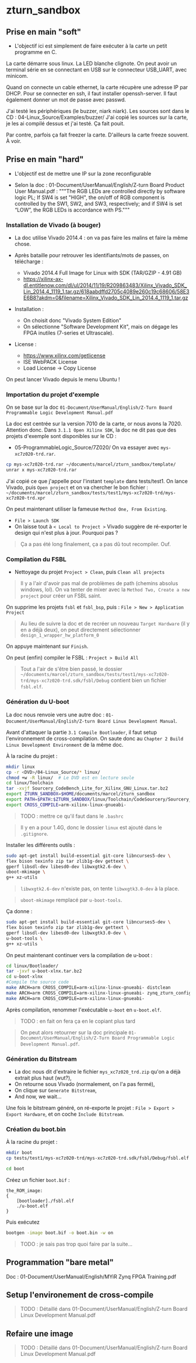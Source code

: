 # zturn_sandbox
## Prise en main "soft"
* L'objectif ici est simplement de faire exécuter à la carte un petit programme en C.

La carte démarre sous linux. La LED blanche clignote.
On peut avoir un terminal série en se connectant en USB sur le connecteur USB_UART, avec minicom.

Quand on connecte un cable ethernet, la carte récupère une adresse IP par DHCP. 
Pour se connecter en ssh, il faut installer openssh-server.
Il faut également donner un mot de passe avec passwd.

J'ai testé les périphériques (le buzzer, niark niark).
Les sources sont dans le CD : 04-Linux_Source/Examples/buzzer/
J'ai copié les sources sur la carte, je les ai compilé dessus et j'ai testé.
Ça fait pouit.

Par contre, parfois ça fait freezer la carte.
D'ailleurs la carte freeze souvent. À voir.

## Prise en main "hard"
* L'objectif est de mettre une IP sur la zone reconfigurable

* Selon la doc : 01-Document/UserManual/English/Z-turn Board Product User Manual.pdf : 
"""The RGB LEDs are controlled directly by software logic PL; If SW4 is set "HIGH",
the on/off of RGB component is controlled by the SW1, SW2, and SW3, respectively;
and if SW4 is set “LOW”, the RGB LEDs is accordance with PS."""

### Installation de Vivado (à bouger)
* La doc utilise Vivado 2014.4 : on va pas faire les malins et faire la même chose.
* Après bataille pour retrouver les identifiants/mots de passes, on télécharge :
	* Vivado 2014.4 Full Image for Linux with SDK (TAR/GZIP - 4.91 GB) 
	* https://xilinx-ax-dl.entitlenow.com/dl/ul/2014/11/19/R209863483/Xilinx_Vivado_SDK_Lin_2014.4_1119_1.tar.gz/618aabdffd2705c4089e260c19c68606/58E3E6B8?akdm=0&filename=Xilinx_Vivado_SDK_Lin_2014.4_1119_1.tar.gz

* Installation :
	* On choisit donc "Vivado System Edition"
	* On sélectionne "Software Development Kit", mais on dégage les FPGA inutiles (7-series et Ultrascale).

* License :
	* https://www.xilinx.com/getlicense
	* ISE WebPACK License
	* Load License -> Copy License

On peut lancer Vivado depuis le menu Ubuntu !

### Importation du projet d'exemple
On se base sur la doc 
`01-Document/UserManual/English/Z-Turn Board Programmable Logic Development Manual.pdf`

La doc est centrée sur la version 7010 de la carte, or nous avons la 7020. Attention donc.
Dans `3.1.1 Open Xilinx SDK`, la doc ne dit pas que des projets d'exemple sont disponibles sur le CD :
* 05-ProgrammableLogic_Source/7Z020/
On va essayer avec `mys-xc7z020-trd.rar`.
```bash
cp mys-xc7z020-trd.rar ~/documents/marcel/zturn_sandbox/template/
unrar x mys-xc7z020-trd.rar
```
J'ai copié ce que j'appelle pour l'instant `template` dans tests/test1.
On lance Vivado, puis `Open project` et on va chercher le bon fichier : 
`~/documents/marcel/zturn_sandbox/tests/test1/mys-xc7z020-trd/mys-xc7z020-trd.xpr`

On peut maintenant utiliser la fameuse `Method One, From Existing`.
* `File > Launch SDK`
* On laisse tout à `< Local to Project >`
Vivado suggère de ré-exporter le design qui n'est plus à jour. Pourquoi pas ?
> Ça a pas été long finalement, ça a pas dû tout recompiler. Ouf.

### Compilation du FSBL
* Nettoyage du projet
`Project > Clean`, puis `Clean all projects`
> Il y a l'air d'avoir pas mal de problèmes de path (chemins absolus windows, lol).
> On va tenter de mixer avec la `Method Two, Create a new project` pour créer un FSBL saint.

On supprime les projets `fsbl` et `fsbl_bsp`, puis : 
`File > New > Application Project`
> Au lieu de suivre la doc et de recréer un nouveau `Target Hardware` (il y en a déjà deux), on peut directement sélectionner `design_1_wrapper_hw_platform_0`

On appuye maintenant sur `Finish`.

On peut (enfin) compiler le FSBL :
`Project > Build All`
> Tout a l'air de s'être bien passé, le dossier 
> `~/documents/marcel/zturn_sandbox/tests/test1/mys-xc7z020-trd/mys-xc7z020-trd.sdk/fsbl/Debug`
> contient bien un fichier `fsbl.elf`.

### Génération du U-boot
La doc nous renvoie vers une autre doc : 
`01-Document/UserManual/English/Z-turn Board Linux Development Manual`.

Avant d'attaquer la partie `3.1 Compile Bootloader`, il faut setup l'environnement de cross-compilation.
On saute donc au `Chapter 2 Build Linux Development Environment` de la même doc.

À la racine du projet :
```bash
mkdir linux
cp -r <DVD>/04-Linux_Source/* linux/
chmod +w -R linux/	# Le DVD est en lecture seule
cd linux/Toolchain
tar -xvjf Sourcery_CodeBench_Lite_for_Xilinx_GNU_Linux.tar.bz2
export ZTURN_SANDBOX=$HOME/documents/marcel/zturn_sandbox
export PATH=$PATH:$ZTURN_SANDBOX/linux/Toolchain/CodeSourcery/Sourcery_CodeBench_Lite_for_Xilinx_GNU_Linux/bin
export CROSS_COMPILE=arm-xilinx-linux-gnueabi-
```
> TODO : mettre ce qu'il faut dans le `.bashrc`

> Il y en a pour 1.4G, donc le dossier `linux` est ajouté dans le `.gitignore`.

Installer les différents outils :
```bash
sudo apt-get install build-essential git-core libncurses5-dev \
flex bison texinfo zip tar zlib1g-dev gettext \
gperf libsdl-dev libesd0-dev libwxgtk2.6-dev \
uboot-mkimage \
g++ xz-utils
```

> `libwxgtk2.6-dev` n'existe pas, on tente `libwxgtk3.0-dev` à la place.

> `uboot-mkimage` remplacé par `u-boot-tools`.

Ça donne :
```bash
sudo apt-get install build-essential git-core libncurses5-dev \
flex bison texinfo zip tar zlib1g-dev gettext \
gperf libsdl-dev libesd0-dev libwxgtk3.0-dev \
u-boot-tools \
g++ xz-utils
```

On peut maintenant continuer vers la compilation de u-boot :
```bash
cd linux/Bootloader/
tar -jxvf u-boot-xlnx.tar.bz2
cd u-boot-xlnx
#Compile the source code
make ARCH=arm CROSS_COMPILE=arm-xilinx-linux-gnueabi- distclean
make ARCH=arm CROSS_COMPILE=arm-xilinx-linux-gnueabi- zynq_zturn_config
make ARCH=arm CROSS_COMPILE=arm-xilinx-linux-gnueabi-
```
Après compilation, renommer l'exécutable `u-boot` en `u-boot.elf`.
> TODO : en fait on fera ça en le copiant plus tard

> On peut alors retourner sur la doc principale 
> `01-Document/UserManual/English/Z-Turn Board Programmable Logic Development Manual.pdf`.

### Génération du Bitstream
* La doc nous dit d'extraire le fichier `mys_xc7z020_trd.zip` qu'on a déjà extrait plus haut (wut?),
* On retourne sous Vivado (normalement, on l'a pas fermé),
* On clique sur `Generate Bitstream`,
* And now, we wait...

Une fois le bitstream généré, on ré-exporte le projet : `File > Export > Export Hardware`, 
et on coche `Include Bitstream`.

### Création du boot.bin
À la racine du projet :
```bash
mkdir boot
cp tests/test1/mys-xc7z020-trd/mys-xc7z020-trd.sdk/fsbl/Debug/fsbl.elf boot/

cd boot
```
Créez un fichier `boot.bif` :
```
the_ROM_image:
{
    [bootloader]./fsbl.elf
    ./u-boot.elf
}
```
Puis exécutez
```bash
bootgen -image boot.bif -o boot.bin -w on
```

> TODO : je sais pas trop quoi faire par la suite...

## Programmation "bare metal"
Doc : 01-Document/UserManual/English/MYiR Zynq FPGA Training.pdf

## Setup l'environement de cross-compile
> TODO : Détaillé dans 01-Document/UserManual/English/Z-turn Board Linux Development Manual.pdf

## Refaire une image 
> TODO : Détaillé dans 01-Document/UserManual/English/Z-turn Board Linux Development Manual.pdf


